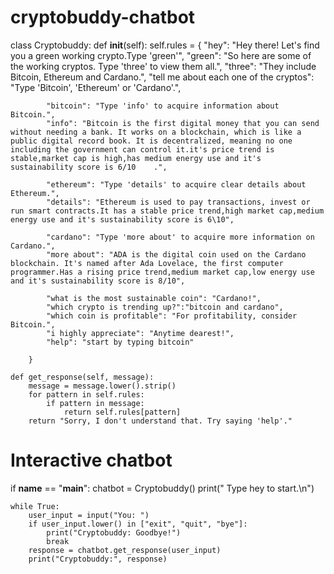 # cryptobuddy-chatbot

class Cryptobuddy:
    def __init__(self):
        self.rules = {
            "hey": "Hey there! Let's find you a green working crypto.Type 'green'",
            "green": "So here are some of the working cryptos. Type 'three' to view them all.",
            "three": "They include Bitcoin, Ethereum and Cardano.",
            "tell me about each one of the cryptos": "Type 'Bitcoin', 'Ethereum' or 'Cardano'.",

            "bitcoin": "Type 'info' to acquire information about Bitcoin.",
            "info": "Bitcoin is the first digital money that you can send without needing a bank. It works on a blockchain, which is like a public digital record book. It is decentralized, meaning no one including the government can control it.it's price trend is stable,market cap is high,has medium energy use and it's sustainability score is 6/10    .",
           
            "ethereum": "Type 'details' to acquire clear details about Ethereum.",
            "details": "Ethereum is used to pay transactions, invest or run smart contracts.It has a stable price trend,high market cap,medium energy use and it's sustainability score is 6\10",
           
            "cardano": "Type 'more about' to acquire more information on Cardano.",
            "more about": "ADA is the digital coin used on the Cardano blockchain. It's named after Ada Lovelace, the first computer programmer.Has a rising price trend,medium market cap,low energy use and it's sustainability score is 8/10",

            "what is the most sustainable coin": "Cardano!",
            "which crypto is trending up?":"bitcoin and cardano",
            "which coin is profitable": "For profitability, consider Bitcoin.",
            "i highly appreciate": "Anytime dearest!",
            "help": "start by typing bitcoin"
            
        }

    def get_response(self, message):
        message = message.lower().strip()
        for pattern in self.rules:
            if pattern in message:
                return self.rules[pattern]
        return "Sorry, I don't understand that. Try saying 'help'."

# Interactive chatbot
if __name__ == "__main__":
    chatbot = Cryptobuddy()
    print(" Type hey  to start.\n")

    while True:
        user_input = input("You: ")
        if user_input.lower() in ["exit", "quit", "bye"]:
            print("Cryptobuddy: Goodbye!")
            break
        response = chatbot.get_response(user_input)
        print("Cryptobuddy:", response)
        

